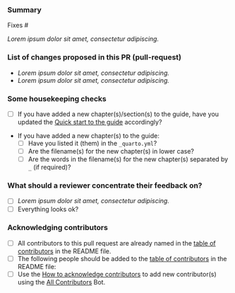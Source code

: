 <!--
Please complete the following sections when you submit your pull request. You are encouraged to keep this top level comment box updated as you develop and respond to reviews. Note that text within html comment tags will not be rendered.
-->
### Summary

<!-- Describe the problem you're trying to fix in this pull request. Please reference any related issue and use fixes/close to automatically close them, if pertinent. For example: "Fixes #58", or "Addresses (but does not close) #238". -->

Fixes #<NUM>

*Lorem ipsum dolor sit amet, consectetur adipiscing.*

### List of changes proposed in this PR (pull-request)

<!-- We suggest using bullets and filled checkboxes [x] here -->

* *Lorem ipsum dolor sit amet, consectetur adipiscing.*
* *Lorem ipsum dolor sit amet, consectetur adipiscing.*

### Some housekeeping checks

- [ ] If you have added a new chapter(s)/section(s) to the guide, have you updated the [Quick start to the guide](https://contributor.r-project.org/rdevguide/introduction.html#quick-start-to-the-guide) accordingly?
- If you have added a new chapter(s) to the guide:
  - [ ] Have you listed it (them) in the `_quarto.yml`?
  - [ ] Are the filename(s) for the new chapter(s) in lower case?
  - [ ] Are the words in the filename(s) for the new chapter(s) separated by `_` (if required)?

### What should a reviewer concentrate their feedback on?

<!-- This section is particularly useful if you have a pull request that is still in development. You can guide the reviews to focus on the parts that are ready for their comments. We suggest using bullets and filled checkboxes [x] here -->

- [ ] *Lorem ipsum dolor sit amet, consectetur adipiscing.*
- [ ] Everything looks ok?

### Acknowledging contributors

<!-- Please select the correct box -->

- [ ] All contributors to this pull request are already named in the [table of contributors](https://github.com/r-devel/rdevguide/blob/main/README.md#contributors-) in the README file.
- [ ] The following people should be added to the [table of contributors](https://github.com/r-devel/rdevguide/blob/main/README.md#contributors-) in the README file: <!-- replace this text with the GitHub IDs of any new contributors -->
- [ ] Use the [How to acknowledge contributors](https://github.com/r-devel/rdevguide/blob/main/HOWTO-acknowledge-contributors.md) to add new contributor(s) using the [All Contributors](https://allcontributors.org/) Bot.
